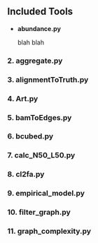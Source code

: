 Included Tools
---------------

+ __abundance.py__

    blah blah
  
### 2. aggregate.py
### 3. alignmentToTruth.py
### 4. Art.py
### 5. bamToEdges.py
### 6. bcubed.py
### 7. calc_N50_L50.py
### 8. cl2fa.py
### 9. empirical_model.py
### 10. filter_graph.py
### 11. graph_complexity.py
